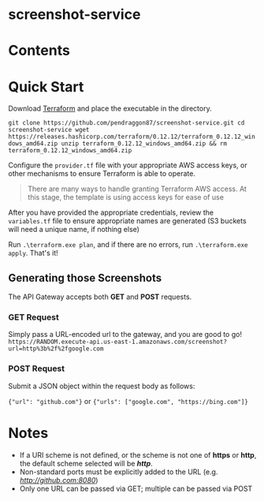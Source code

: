 # screenshot-service

# Contents

# Quick Start
Download [Terraform](https://www.terraform.io/downloads.html) and place the executable in the directory.

`git clone https://github.com/pendraggon87/screenshot-service.git
cd screenshot-service
wget https://releases.hashicorp.com/terraform/0.12.12/terraform_0.12.12_windows_amd64.zip
unzip terraform_0.12.12_windows_amd64.zip && rm terraform_0.12.12_windows_amd64.zip`

Configure the `provider.tf` file with your appropriate AWS access keys, or other mechanisms to ensure Terraform is able to operate.
> There are many ways to handle granting Terraform AWS access. At this stage, the template is using access keys for ease of use

After you have provided the appropriate credentials, review the `variables.tf` file to ensure appropriate names are generated (S3 buckets will need a unique name, if nothing else)

Run `.\terraform.exe plan`, and if there are no errors, run `.\terraform.exe apply`.  That's it!

## Generating those Screenshots
The API Gateway accepts both **GET** and **POST** requests.  
### GET Request
Simply pass a URL-encoded url to the gateway, and you are good to go!
`https://RANDOM.execute-api.us-east-1.amazonaws.com/screenshot?url=http%3b%2f%2fgoogle.com`
### POST Request
Submit a JSON object within the request body as follows:

`{"url": "github.com"}` or `{"urls": ["google.com", "https://bing.com"]}`

# Notes
* If a URI scheme is not defined, or the scheme is not one of **https** or **http**, the default scheme selected will be ***http***.
* Non-standard ports must be explicitly added to the URL (e.g. *http://github.com:8080*)
* Only one URL can be passed via GET; multiple can be passed via POST